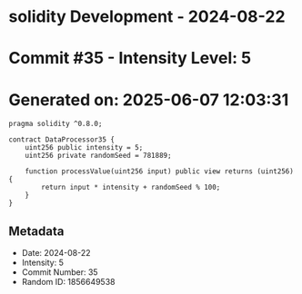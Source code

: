 ﻿# solidity Development - 2024-08-22
# Commit #35 - Intensity Level: 5
# Generated on: 2025-06-07 12:03:31
```solidity
pragma solidity ^0.8.0;

contract DataProcessor35 {
    uint256 public intensity = 5;
    uint256 private randomSeed = 781889;

    function processValue(uint256 input) public view returns (uint256) {
        return input * intensity + randomSeed % 100;
    }
}
```
## Metadata
- Date: 2024-08-22
- Intensity: 5
- Commit Number: 35
- Random ID: 1856649538
